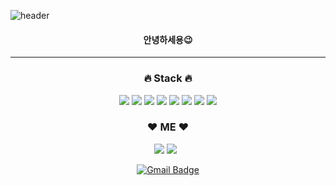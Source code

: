 ![header](https://capsule-render.vercel.app/api?type=waving&color=gradient&height=300&section=header&text=wldnjd2&fontAlignY=40&fontSize=100&desc=&descAlignY=65&animation=twinkling)


<div align="center">
 <h4>안녕하세용😉</h4>

---
<h3>🔥 Stack 🔥</h3>

<!-- python -->
<img src="https://img.shields.io/badge/Python-3776AB?style=flat-square&logo=Python&logoColor=white"/>

<!-- Java -->
<img src="https://img.shields.io/badge/Java-007396?style=flat-square&logo=Java&logoColor=white"/>
<!-- HTML5 -->
<img src="https://img.shields.io/badge/HTML5-E34F26?style=flat-square&logo=html5&logoColor=white"/>
<!-- JavaScript -->
<img src="https://img.shields.io/badge/JavaScript-F7DF1E?style=flat-square&logo=JavaScript&logoColor=white"/>
<!-- CSS3 -->
<img src="https://img.shields.io/badge/CSS3-1572B6?style=flat-square&logo=css3&logoColor=white"/>
<!-- MySQL -->
<img src="https://img.shields.io/badge/MySQL-4479A1?style=flat-square&logo=MySQL&logoColor=white"/>
<!-- MySQL -->
<img src="https://img.shields.io/badge/Oracle-F80000?style=flat-square&logo=Oracle&logoColor=white"/>
<!-- Plotly -->
<img src="https://img.shields.io/badge/Plotly-3F4F75?style=flat-square&logo=Plotly&logoColor=white"/>

<h3>❤️ ME ❤️</h3>
<!-- instagram -->
<a href="https://www.instagram.com/wldnjd2/">
<img src="https://img.shields.io/badge/Instagram-E4405F?style=flat-square&logo=Instagram&logoColor=white"/></a>

<!-- blog -->
<a href="https://wldnjd2.github.io/">
<img src="https://img.shields.io/badge/Tech Blog-EA4AAA?style=flat-square&logo=♡Blog&logoColor=white"/></a> &nbsp 

[![Gmail Badge](https://img.shields.io/badge/Gmail-D14836?style=flat&logo=Gmail&logoColor=white)](mailto:jeewon3665@gmail.com) 
</div>